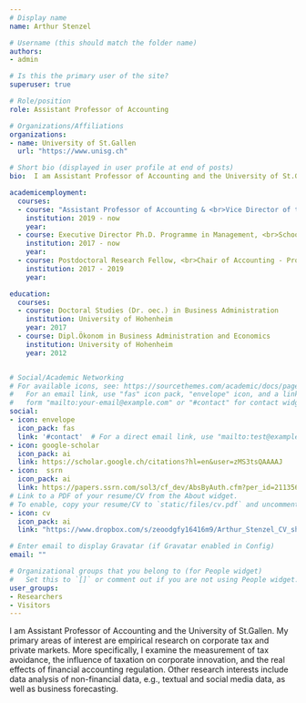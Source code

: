 ```yaml
---
# Display name
name: Arthur Stenzel

# Username (this should match the folder name)
authors:
- admin

# Is this the primary user of the site?
superuser: true

# Role/position
role: Assistant Professor of Accounting

# Organizations/Affiliations
organizations:
- name: University of St.Gallen
  url: "https://www.unisg.ch"

# Short bio (displayed in user profile at end of posts)
bio:  I am Assistant Professor of Accounting and the University of St.Gallen. My primary areas of interest are empirical research on corporate tax and private markets. More specifically, I examine the measurement of tax avoidance, the influence of taxation on corporate innovation, and the real effects of financial accounting regulation. Other research interests include data analysis of non-financial data, e.g., textual and social media data, as well as business forecasting.

academicemployment:
  courses:
  - course: "Assistant Professor of Accounting & <br>Vice Director of the Institute of Accounting, Control and Auditing, <br>School of Management, University of St. Gallen"
    institution: 2019 - now
    year: 
  - course: Executive Director Ph.D. Programme in Management, <br>School of Management, University of St. Gallen
    institution: 2017 - now
    year: 
  - course: Postdoctoral Research Fellow, <br>Chair of Accounting - Prof. Dr. Tami Dinh, <br>Institute of Accounting, Control and Auditing, School of Management, University of St. Gallen
    institution: 2017 - 2019
    year: 

education:
  courses:
  - course: Doctoral Studies (Dr. oec.) in Business Administration
    institution: University of Hohenheim
    year: 2017
  - course: Dipl.Ökonom in Business Administration and Economics
    institution: University of Hohenheim
    year: 2012 


# Social/Academic Networking
# For available icons, see: https://sourcethemes.com/academic/docs/page-builder/#icons
#   For an email link, use "fas" icon pack, "envelope" icon, and a link in the
#   form "mailto:your-email@example.com" or "#contact" for contact widget.
social:
- icon: envelope
  icon_pack: fas
  link: '#contact'  # For a direct email link, use "mailto:test@example.org".
- icon: google-scholar
  icon_pack: ai
  link: https://scholar.google.ch/citations?hl=en&user=zMS3tsQAAAAJ 
- icon:  ssrn
  icon_pack: ai
  link: https://papers.ssrn.com/sol3/cf_dev/AbsByAuth.cfm?per_id=2113566
# Link to a PDF of your resume/CV from the About widget.
# To enable, copy your resume/CV to `static/files/cv.pdf` and uncomment the lines below.  
- icon: cv
  icon_pack: ai
  link: "https://www.dropbox.com/s/zeoodgfy16416m9/Arthur_Stenzel_CV_short.pdf?dl=0"

# Enter email to display Gravatar (if Gravatar enabled in Config)
email: ""

# Organizational groups that you belong to (for People widget)
#   Set this to `[]` or comment out if you are not using People widget.
user_groups:
- Researchers
- Visitors
---
```


I am Assistant Professor of Accounting and the University of St.Gallen. My primary areas of interest are empirical research on corporate tax and private markets. More specifically, I examine the measurement of tax avoidance, the influence of taxation on corporate innovation, and the real effects of financial accounting regulation. Other research interests include data analysis of non-financial data, e.g., textual and social media data, as well as business forecasting.
